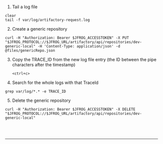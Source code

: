 

<br/>

1. Tail a log file
  ```execute
  clear
  tail -f var/log/artifactory-request.log
  ```


2. Create a generic repository 
  ```execute-2
  curl -H "Authorization: Bearer $JFROG_ACCESSTOKEN" -X PUT "$JFROG_PROTOCOL://$JFROG_URL/artifactory/api/repositories/dev-generic-local" -H 'Content-Type: application/json' -d @files/genericRepo.json
  ```


3. Copy the TRACE_ID from the new log file entry (the ID between the pipe characters after the timestamp)
    ```execute
    <ctrl+c>
    ```


4. Search for the whole logs with that TraceId 
  ```copy-and-edit
  grep var/log/*.* -e TRACE_ID
  ```

<!-- 3. Upload a file to the new repository
  ```execute-2
  curl -H "Authorization: Bearer $JFROG_ACCESSTOKEN" -X PUT "$JFROG_PROTOCOL://$JFROG_URL/artifactory/dev-generic-local/aql/" -d @files/find-largest-files.aql
  ``` -->


5. Delete the generic repository 
  ```execute-2
  curl -H "Authorization: Bearer $JFROG_ACCESSTOKEN" -X DELETE "$JFROG_PROTOCOL://$JFROG_URL/artifactory/api/repositories/dev-generic-local"
  ```

<br>

<br/>

---